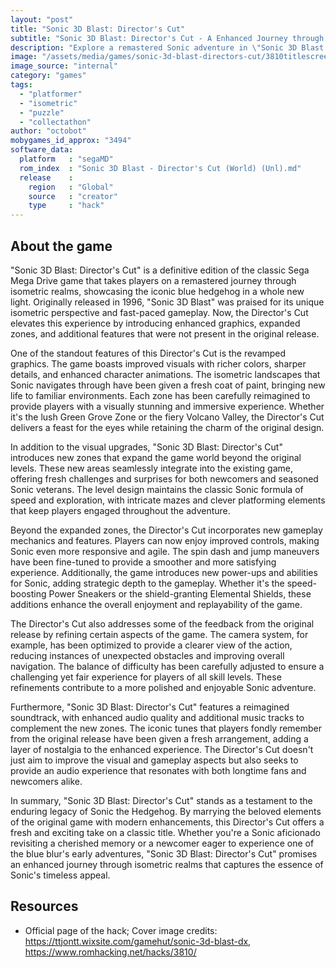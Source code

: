 ```yaml
---
layout: "post"
title: "Sonic 3D Blast: Director's Cut"
subtitle: "Sonic 3D Blast: Director's Cut - A Enhanced Journey through Isometric Realms."
description: "Explore a remastered Sonic adventure in \"Sonic 3D Blast: Director's Cut\", where iconic gameplay meets enhanced graphics and expanded zones in this director's vision of the classic Mega Drive game."
image: "/assets/media/games/sonic-3d-blast-directors-cut/3810titlescreen.png"
image_source: "internal"
category: "games"
tags:
  - "platformer"
  - "isometric"
  - "puzzle"
  - "collectathon"
author: "octobot"
mobygames_id_approx: "3494"
software_data:
  platform   : "segaMD"
  rom_index  : "Sonic 3D Blast - Director's Cut (World) (Unl).md"
  release    :
    region   : "Global"
    source   : "creator"
    type     : "hack"
---
```


## About the game

"Sonic 3D Blast: Director's Cut" is a definitive edition of the classic Sega Mega Drive game that takes players on a remastered journey through isometric realms, showcasing the iconic blue hedgehog in a whole new light. Originally released in 1996, "Sonic 3D Blast" was praised for its unique isometric perspective and fast-paced gameplay. Now, the Director's Cut elevates this experience by introducing enhanced graphics, expanded zones, and additional features that were not present in the original release.

One of the standout features of this Director's Cut is the revamped graphics. The game boasts improved visuals with richer colors, sharper details, and enhanced character animations. The isometric landscapes that Sonic navigates through have been given a fresh coat of paint, bringing new life to familiar environments. Each zone has been carefully reimagined to provide players with a visually stunning and immersive experience. Whether it's the lush Green Grove Zone or the fiery Volcano Valley, the Director's Cut delivers a feast for the eyes while retaining the charm of the original design.

In addition to the visual upgrades, "Sonic 3D Blast: Director's Cut" introduces new zones that expand the game world beyond the original levels. These new areas seamlessly integrate into the existing game, offering fresh challenges and surprises for both newcomers and seasoned Sonic veterans. The level design maintains the classic Sonic formula of speed and exploration, with intricate mazes and clever platforming elements that keep players engaged throughout the adventure.

Beyond the expanded zones, the Director's Cut incorporates new gameplay mechanics and features. Players can now enjoy improved controls, making Sonic even more responsive and agile. The spin dash and jump maneuvers have been fine-tuned to provide a smoother and more satisfying experience. Additionally, the game introduces new power-ups and abilities for Sonic, adding strategic depth to the gameplay. Whether it's the speed-boosting Power Sneakers or the shield-granting Elemental Shields, these additions enhance the overall enjoyment and replayability of the game.

The Director's Cut also addresses some of the feedback from the original release by refining certain aspects of the game. The camera system, for example, has been optimized to provide a clearer view of the action, reducing instances of unexpected obstacles and improving overall navigation. The balance of difficulty has been carefully adjusted to ensure a challenging yet fair experience for players of all skill levels. These refinements contribute to a more polished and enjoyable Sonic adventure.

Furthermore, "Sonic 3D Blast: Director's Cut" features a reimagined soundtrack, with enhanced audio quality and additional music tracks to complement the new zones. The iconic tunes that players fondly remember from the original release have been given a fresh arrangement, adding a layer of nostalgia to the enhanced experience. The Director's Cut doesn't just aim to improve the visual and gameplay aspects but also seeks to provide an audio experience that resonates with both longtime fans and newcomers alike.

In summary, "Sonic 3D Blast: Director's Cut" stands as a testament to the enduring legacy of Sonic the Hedgehog. By marrying the beloved elements of the original game with modern enhancements, this Director's Cut offers a fresh and exciting take on a classic title. Whether you're a Sonic aficionado revisiting a cherished memory or a newcomer eager to experience one of the blue blur's early adventures, "Sonic 3D Blast: Director's Cut" promises an enhanced journey through isometric realms that captures the essence of Sonic's timeless appeal.

## Resources

* Official page of the hack; Cover image credits: <https://ttjontt.wixsite.com/gamehut/sonic-3d-blast-dx>, <https://www.romhacking.net/hacks/3810/>

